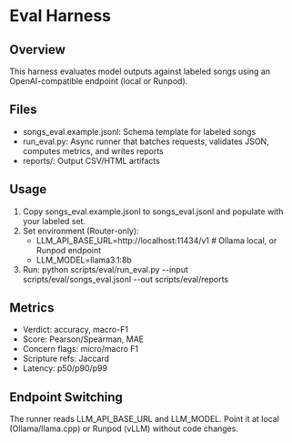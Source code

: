 Eval Harness
============

Overview
--------
This harness evaluates model outputs against labeled songs using an OpenAI-compatible endpoint (local or Runpod).

Files
-----
- songs_eval.example.jsonl: Schema template for labeled songs
- run_eval.py: Async runner that batches requests, validates JSON, computes metrics, and writes reports
- reports/: Output CSV/HTML artifacts

Usage
-----
1. Copy songs_eval.example.jsonl to songs_eval.jsonl and populate with your labeled set.
2. Set environment (Router-only):
   - LLM_API_BASE_URL=http://localhost:11434/v1  # Ollama local, or Runpod endpoint
   - LLM_MODEL=llama3.1:8b
3. Run: python scripts/eval/run_eval.py --input scripts/eval/songs_eval.jsonl --out scripts/eval/reports

Metrics
-------
- Verdict: accuracy, macro-F1
- Score: Pearson/Spearman, MAE
- Concern flags: micro/macro F1
- Scripture refs: Jaccard
- Latency: p50/p90/p99

Endpoint Switching
------------------
The runner reads LLM_API_BASE_URL and LLM_MODEL. Point it at local (Ollama/llama.cpp) or Runpod (vLLM) without code changes.

